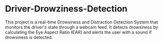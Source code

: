 # Driver-Drowziness-Detection
This project is a real-time Drowsiness and Distraction Detection System that monitors the driver's state through a webcam feed. It detects drowsiness by calculating the Eye Aspect Ratio (EAR) and alerts the user with a sound if drowsiness is detected.
